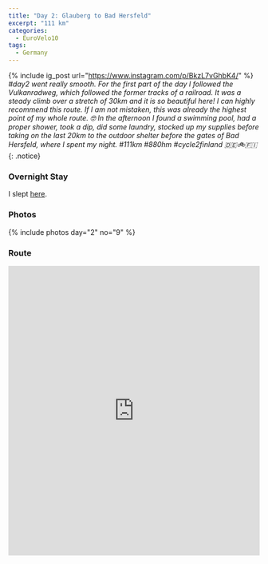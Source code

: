 ```yaml
---
title: "Day 2: Glauberg to Bad Hersfeld"
excerpt: "111 km"
categories:
  - EuroVelo10
tags:
  - Germany
---
```


{% include ig_post url="https://www.instagram.com/p/BkzL7vGhbK4/" %}
_#day2 went really smooth. For the first part of the day I followed the Vulkanradweg, which followed the former tracks of a railroad. It was a steady climb over a stretch of 30km and it is so beautiful here! I can highly recommend this route. If I am not mistaken, this was already the highest point of my whole route. 🤓 In the afternoon I found a swimming pool, had a proper shower, took a dip, did some laundry, stocked up my supplies before taking on the last 20km to the outdoor shelter before the gates of Bad Hersfeld, where I spent my night. #111km #880hm #cycle2finland 🇩🇪🚲🇫🇮_
{: .notice}

### Overnight Stay

I slept [here](https://www.openstreetmap.org/node/852638613).

### Photos

{% include photos day="2" no="9" %}

### Route

<iframe src="https://www.komoot.de/tour/37439240/embed?profile=1" width="100%" height="580" frameborder="0" scrolling="no"></iframe>